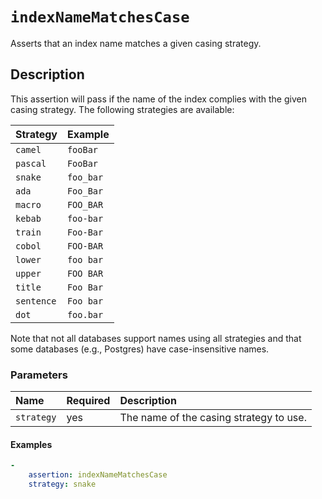 # `indexNameMatchesCase`

Asserts that an index name matches a given casing strategy.

## Description

This assertion will pass if the name of the index complies with the given
casing strategy. The following strategies are available:

|Strategy|Example|
|:-|:-|
|`camel`|`fooBar`|
|`pascal`|`FooBar`|
|`snake`|`foo_bar`|
|`ada`|`Foo_Bar`|
|`macro`|`FOO_BAR`|
|`kebab`|`foo-bar`|
|`train`|`Foo-Bar`|
|`cobol`|`FOO-BAR`|
|`lower`|`foo bar`|
|`upper`|`FOO BAR`|
|`title`|`Foo Bar`|
|`sentence`|`Foo bar`|
|`dot`|`foo.bar`|

Note that not all databases support names using all strategies and that some
databases (e.g., Postgres) have case-insensitive names.

### Parameters

|Name|Required|Description|
|:-|:-|:-|
|`strategy`|yes|The name of the casing strategy to use.|

#### Examples

```yaml
-
    assertion: indexNameMatchesCase
    strategy: snake
```
